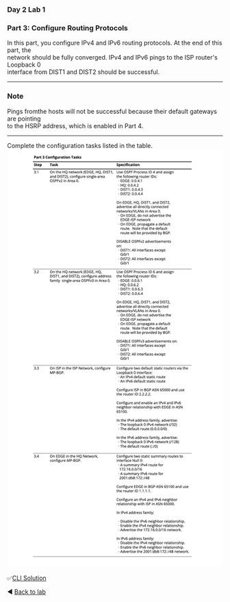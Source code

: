 ### Day 2 Lab 1 
### Part 3: Configure Routing Protocols
In this part, you configure IPv4 and IPv6 routing protocols.  At the end of this part, the  
network should be fully converged.  IPv4 and IPv6 pings to the ISP router's Loopback 0  
interface from DIST1 and DIST2 should be successful.

---
### Note
Pings fromthe hosts will not be successful because their default gateways are pointing  
to the HSRP address, which is enabled in Part 4.

---
Complete the configuration tasks listed in the table.
![Part3 tasks](/images/pt3-tasks1.png)

✅[CLI Solution](/solutions/day2lab1-3.md)

◀️ [Back to lab](https://github.com/tech-zero/ccnp-encor/blob/main/labs/_ciscopress/lab1/README.md)

